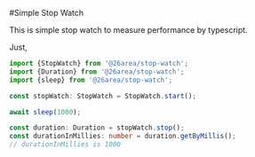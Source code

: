 #Simple Stop Watch

This is simple stop watch to measure performance by typescript.

Just, 

```typescript
import {StopWatch} from '@26area/stop-watch';
import {Duration} from '@26area/stop-watch';
import {sleep} from '@26area/stop-watch';

const stopWatch: StopWatch = StopWatch.start();

await sleep(1000);

const duration: Duration = stopWatch.stop();
const durationInMillies: number = duration.getByMillis();
// durationInMillies is 1000
```
